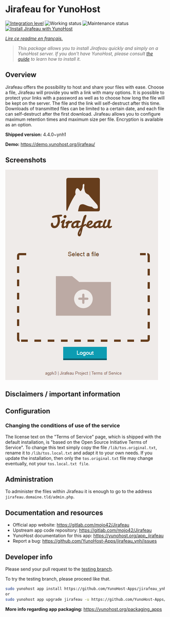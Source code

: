 <!--
N.B.: This README was automatically generated by https://github.com/YunoHost/apps/tree/master/tools/README-generator
It shall NOT be edited by hand.
-->

# Jirafeau for YunoHost

[![Integration level](https://dash.yunohost.org/integration/jirafeau.svg)](https://dash.yunohost.org/appci/app/jirafeau) ![Working status](https://ci-apps.yunohost.org/ci/badges/jirafeau.status.svg) ![Maintenance status](https://ci-apps.yunohost.org/ci/badges/jirafeau.maintain.svg)  
[![Install Jirafeau with YunoHost](https://install-app.yunohost.org/install-with-yunohost.svg)](https://install-app.yunohost.org/?app=jirafeau)

*[Lire ce readme en français.](./README_fr.md)*

> *This package allows you to install Jirafeau quickly and simply on a YunoHost server.
If you don't have YunoHost, please consult [the guide](https://yunohost.org/#/install) to learn how to install it.*

## Overview

Jirafeau offers the possibility to host and share your files with ease. Choose a file, Jirafeau will provide you with a link with many options. It is possible to protect your links with a password as well as to choose how long the file will be kept on the server. The file and the link will self-destruct after this time. Downloads of transmitted files can be limited to a certain date, and each file can self-destruct after the first download. Jirafeau allows you to configure maximum retention times and maximum size per file. Encryption is available as an option.


**Shipped version:** 4.4.0~ynh1

**Demo:** https://demo.yunohost.org/jirafeau/

## Screenshots

![Screenshot of Jirafeau](./doc/screenshots/TPjh48P.png)

## Disclaimers / important information

## Configuration

### Changing the conditions of use of the service

The license text on the "Terms of Service" page, which is shipped with the default installation, is "based on the Open Source Initiative Terms of Service". To change this text simply copy the file `/lib/tos.original.txt`, rename it to `/lib/tos.local.txt` and adapt it to your own needs. If you update the installation, then only the `tos.original.txt` file may change eventually, not your `tos.local.txt file`.

## Administration

To administer the files within Jirafeau it is enough to go to the address `jirafeau.domaine.tld/admin.php`.
## Documentation and resources

* Official app website: <https://gitlab.com/mojo42/Jirafeau>
* Upstream app code repository: <https://gitlab.com/mojo42/Jirafeau>
* YunoHost documentation for this app: <https://yunohost.org/app_jirafeau>
* Report a bug: <https://github.com/YunoHost-Apps/jirafeau_ynh/issues>

## Developer info

Please send your pull request to the [testing branch](https://github.com/YunoHost-Apps/jirafeau_ynh/tree/testing).

To try the testing branch, please proceed like that.

``` bash
sudo yunohost app install https://github.com/YunoHost-Apps/jirafeau_ynh/tree/testing --debug
or
sudo yunohost app upgrade jirafeau -u https://github.com/YunoHost-Apps/jirafeau_ynh/tree/testing --debug
```

**More info regarding app packaging:** <https://yunohost.org/packaging_apps>
